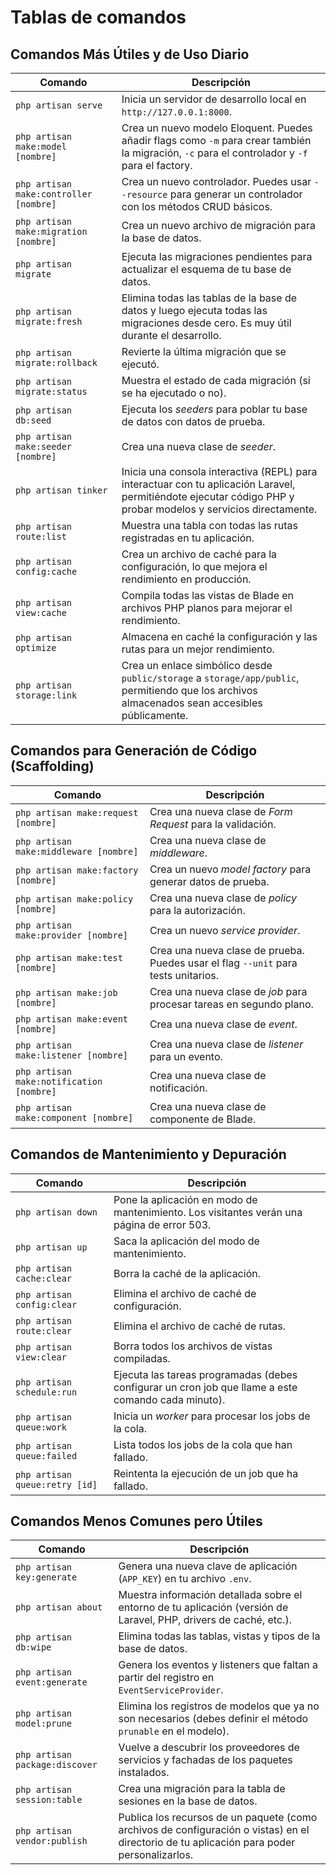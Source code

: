 # Tablas de comandos

## Comandos Más Útiles y de Uso Diario

| Comando | Descripción |
| --- | --- |
| `php artisan serve` | Inicia un servidor de desarrollo local en `http://127.0.0.1:8000`. |
| `php artisan make:model [nombre]` | Crea un nuevo modelo Eloquent. Puedes añadir flags como `-m` para crear también la migración, `-c` para el controlador y `-f` para el factory. |
| `php artisan make:controller [nombre]` | Crea un nuevo controlador. Puedes usar `--resource` para generar un controlador con los métodos CRUD básicos. |
| `php artisan make:migration [nombre]` | Crea un nuevo archivo de migración para la base de datos. |
| `php artisan migrate` | Ejecuta las migraciones pendientes para actualizar el esquema de tu base de datos. |
| `php artisan migrate:fresh` | Elimina todas las tablas de la base de datos y luego ejecuta todas las migraciones desde cero. Es muy útil durante el desarrollo. |
| `php artisan migrate:rollback` | Revierte la última migración que se ejecutó. |
| `php artisan migrate:status` | Muestra el estado de cada migración (si se ha ejecutado o no). |
| `php artisan db:seed` | Ejecuta los *seeders* para poblar tu base de datos con datos de prueba. |
| `php artisan make:seeder [nombre]` | Crea una nueva clase de *seeder*. |
| `php artisan tinker` | Inicia una consola interactiva (REPL) para interactuar con tu aplicación Laravel, permitiéndote ejecutar código PHP y probar modelos y servicios directamente. |
| `php artisan route:list` | Muestra una tabla con todas las rutas registradas en tu aplicación. |
| `php artisan config:cache` | Crea un archivo de caché para la configuración, lo que mejora el rendimiento en producción. |
| `php artisan view:cache` | Compila todas las vistas de Blade en archivos PHP planos para mejorar el rendimiento. |
| `php artisan optimize` | Almacena en caché la configuración y las rutas para un mejor rendimiento. |
| `php artisan storage:link` | Crea un enlace simbólico desde `public/storage` a `storage/app/public`, permitiendo que los archivos almacenados sean accesibles públicamente. |

## Comandos para Generación de Código (Scaffolding)

| Comando | Descripción |
| --- | --- |
| `php artisan make:request [nombre]` | Crea una nueva clase de *Form Request* para la validación. |
| `php artisan make:middleware [nombre]` | Crea una nueva clase de *middleware*. |
| `php artisan make:factory [nombre]` | Crea un nuevo *model factory* para generar datos de prueba. |
| `php artisan make:policy [nombre]` | Crea una nueva clase de *policy* para la autorización. |
| `php artisan make:provider [nombre]` | Crea un nuevo *service provider*. |
| `php artisan make:test [nombre]` | Crea una nueva clase de prueba. Puedes usar el flag `--unit` para tests unitarios. |
| `php artisan make:job [nombre]` | Crea una nueva clase de *job* para procesar tareas en segundo plano. |
| `php artisan make:event [nombre]` | Crea una nueva clase de *event*. |
| `php artisan make:listener [nombre]` | Crea una nueva clase de *listener* para un evento. |
| `php artisan make:notification [nombre]` | Crea una nueva clase de notificación. |
| `php artisan make:component [nombre]` | Crea una nueva clase de componente de Blade. |

## Comandos de Mantenimiento y Depuración

| Comando | Descripción |
| --- | --- |
| `php artisan down` | Pone la aplicación en modo de mantenimiento. Los visitantes verán una página de error 503. |
| `php artisan up` | Saca la aplicación del modo de mantenimiento. |
| `php artisan cache:clear` | Borra la caché de la aplicación. |
| `php artisan config:clear` | Elimina el archivo de caché de configuración. |
| `php artisan route:clear` | Elimina el archivo de caché de rutas. |
| `php artisan view:clear` | Borra todos los archivos de vistas compiladas. |
| `php artisan schedule:run` | Ejecuta las tareas programadas (debes configurar un cron job que llame a este comando cada minuto). |
| `php artisan queue:work` | Inicia un *worker* para procesar los jobs de la cola. |
| `php artisan queue:failed` | Lista todos los jobs de la cola que han fallado. |
| `php artisan queue:retry [id]` | Reintenta la ejecución de un job que ha fallado. |

## Comandos Menos Comunes pero Útiles

| Comando | Descripción |
| --- | --- |
| `php artisan key:generate` | Genera una nueva clave de aplicación (`APP_KEY`) en tu archivo `.env`. |
| `php artisan about` | Muestra información detallada sobre el entorno de tu aplicación (versión de Laravel, PHP, drivers de caché, etc.). |
| `php artisan db:wipe` | Elimina todas las tablas, vistas y tipos de la base de datos. |
| `php artisan event:generate` | Genera los eventos y listeners que faltan a partir del registro en `EventServiceProvider`. |
| `php artisan model:prune` | Elimina los registros de modelos que ya no son necesarios (debes definir el método `prunable` en el modelo). |
| `php artisan package:discover` | Vuelve a descubrir los proveedores de servicios y fachadas de los paquetes instalados. |
| `php artisan session:table` | Crea una migración para la tabla de sesiones en la base de datos. |
| `php artisan vendor:publish` | Publica los recursos de un paquete (como archivos de configuración o vistas) en el directorio de tu aplicación para poder personalizarlos. |